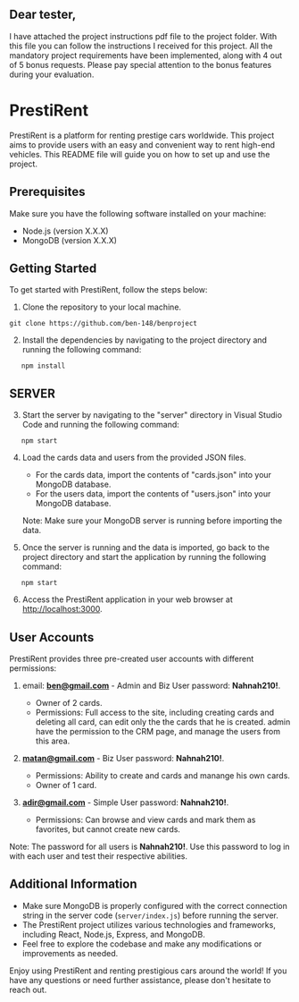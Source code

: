## Dear tester,

I have attached the project instructions pdf file to the project folder. With this file you can follow the instructions I received for this project. All the mandatory project requirements have been implemented, along with 4 out of 5 bonus requests. Please pay special attention to the bonus features during your evaluation.

# PrestiRent

PrestiRent is a platform for renting prestige cars worldwide. This project aims to provide users with an easy and convenient way to rent high-end vehicles. This README file will guide you on how to set up and use the project.

## Prerequisites

Make sure you have the following software installed on your machine:

- Node.js (version X.X.X)
- MongoDB (version X.X.X)

## Getting Started

To get started with PrestiRent, follow the steps below:

1. Clone the repository to your local machine.

```shell
git clone https://github.com/ben-148/benproject
```

2. Install the dependencies by navigating to the project directory and running the following command:

```shell
   npm install
```

## SERVER

3. Start the server by navigating to the "server" directory in Visual Studio Code and running the following command:

```shell
   npm start
```

4. Load the cards data and users from the provided JSON files.

   - For the cards data, import the contents of "cards.json" into your MongoDB database.
   - For the users data, import the contents of "users.json" into your MongoDB database.

   Note: Make sure your MongoDB server is running before importing the data.

5. Once the server is running and the data is imported, go back to the project directory and start the application by running the following command:

```shell
   npm start
```

6. Access the PrestiRent application in your web browser at [http://localhost:3000](http://localhost:3000).

## User Accounts

PrestiRent provides three pre-created user accounts with different permissions:

1. email: **ben@gmail.com** - Admin and Biz User
   password: **Nahnah210!**.

   - Owner of 2 cards.
   - Permissions: Full access to the site, including creating cards and deleting all card, can edit only the the cards that he is created.
     admin have the permission to the CRM page, and manage the users from this area.

2. **matan@gmail.com** - Biz User
   password: **Nahnah210!**.

   - Permissions: Ability to create and cards and manange his own cards.
   - Owner of 1 card.

3. **adir@gmail.com** - Simple User
   password: **Nahnah210!**.

   - Permissions: Can browse and view cards and mark them as favorites, but cannot create new cards.

Note: The password for all users is **Nahnah210!**. Use this password to log in with each user and test their respective abilities.

## Additional Information

- Make sure MongoDB is properly configured with the correct connection string in the server code (`server/index.js`) before running the server.
- The PrestiRent project utilizes various technologies and frameworks, including React, Node.js, Express, and MongoDB.
- Feel free to explore the codebase and make any modifications or improvements as needed.

Enjoy using PrestiRent and renting prestigious cars around the world! If you have any questions or need further assistance, please don't hesitate to reach out.

```

```
